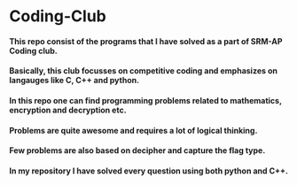 # Coding-Club

#### This repo consist of the programs that I have solved as a part of SRM-AP Coding club.
#### Basically, this club focusses on competitive coding and emphasizes on langauges like C, C++ and python.
#### In this repo one can find programming problems related to mathematics, encryption and decryption etc.
#### Problems are quite awesome and requires a lot of logical thinking.
#### Few problems are also based on decipher and capture the flag type.
#### In my repository I have solved every question using both python and C++.
